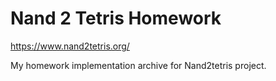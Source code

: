 # Nand 2 Tetris Homework

https://www.nand2tetris.org/

My homework implementation archive for Nand2tetris project.
